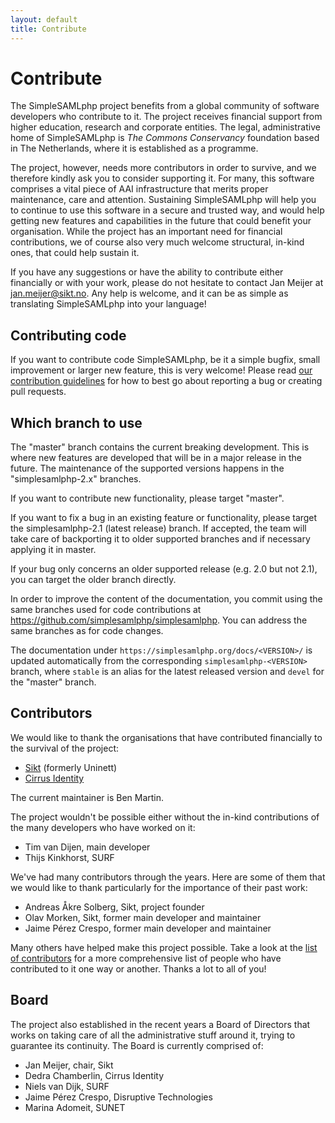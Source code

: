 ```yaml
---
layout: default
title: Contribute 
---
```

# Contribute 

The SimpleSAMLphp project benefits from a global community of software developers who contribute to it.
The project receives financial support from higher education, research and corporate entities. The
legal, administrative home of SimpleSAMLphp is _The Commons Conservancy_ foundation based in The Netherlands, where it
is established as a programme.

The project, however, needs more contributors in order to survive, and we therefore kindly ask you to consider
supporting it. For many, this software comprises a vital piece of AAI infrastructure that merits proper maintenance,
care and attention. Sustaining SimpleSAMLphp will help you to continue to use this software in a secure and trusted way,
and would help getting new features and capabilities in the future that could benefit your organisation. While the
project has an important need for financial contributions, we of course also very much welcome structural, in-kind
ones, that could help sustain it.

If you have any suggestions or have the ability to contribute either financially or with your work, please do not
hesitate to contact Jan Meijer at jan.meijer@sikt.no. Any help is welcome, and it can be as simple as translating
SimpleSAMLphp into your language!

## Contributing code

If you want to contribute code SimpleSAMLphp, be it a simple bugfix, small improvement or larger new feature,
this is very welcome! Please read
[our contribution guidelines](https://github.com/simplesamlphp/simplesamlphp/blob/master/CONTRIBUTING.md)
for how to best go about reporting a bug or creating pull requests.

## Which branch to use

The "master" branch contains the current breaking development. This is
where new features are developed that will be in a major release in
the future. The maintenance of the supported versions happens in the
"simplesamlphp-2.x" branches.

If you want to contribute new functionality, please target "master".

If you want to fix a bug in an existing feature or functionality,
please target the simplesamlphp-2.1 (latest release) branch. If
accepted, the team will take care of backporting it to older supported
branches and if necessary applying it in master. 

If your bug only concerns an older supported release (e.g. 2.0 but not
2.1), you can target the older branch directly.

In order to improve the content of the documentation, you commit using
the same branches used for code contributions at
https://github.com/simplesamlphp/simplesamlphp. You can address the
same branches as for code changes.

The documentation under `https://simplesamlphp.org/docs/<VERSION>/` is
updated automatically from the corresponding `simplesamlphp-<VERSION>`
branch, where `stable` is an alias for the latest released version and
`devel` for the "master" branch.




## Contributors

We would like to thank the organisations that have contributed financially to the survival of the project:

* [Sikt](https://sikt.no/) (formerly Uninett)
* [Cirrus Identity](https://www.cirrusidentity.com/)

The current maintainer is Ben Martin.

The project wouldn't be possible either without the in-kind contributions of the many developers who have worked on it:

* Tim van Dijen, main developer
* Thijs Kinkhorst, SURF

We've had many contributors through the years. Here are some of them that we would like to thank particularly for the
importance of their past work:

* Andreas Åkre Solberg, Sikt, project founder
* Olav Morken, Sikt, former main developer and maintainer
* Jaime Pérez Crespo, former main developer and maintainer

Many others have helped make this project possible. Take a look at the [list of
contributors](https://github.com/simplesamlphp/simplesamlphp/graphs/contributors) for a more comprehensive list of
people who have contributed to it one way or another. Thanks a lot to all of you!

## Board

The project also established in the recent years a Board of Directors that works on taking care of all the
administrative stuff around it, trying to guarantee its continuity. The Board is currently comprised of:

* Jan Meijer, chair, Sikt
* Dedra Chamberlin, Cirrus Identity
* Niels van Dijk, SURF
* Jaime Pérez Crespo, Disruptive Technologies
* Marina Adomeit, SUNET
